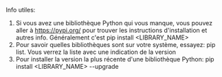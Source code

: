 Info utiles:
1) Si vous avez une bibliothèque Python qui vous manque, vous pouvez aller à https://pypi.org/ pour trouver les instructions d'installation et autres info. Généralement c'est pip install <LIBRARY_NAME>
2) Pour savoir quelles bibliothèques sont sur votre système, essayez: pip list. Vous verrez la liste avec une indication de la version
3) Pour installer la version la plus récente d'une bibliothèque Python: pip install <LIBRARY_NAME> --upgrade 
